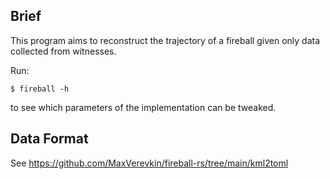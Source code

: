 ## Brief
This program aims to reconstruct the trajectory of a fireball given
only data collected from witnesses.

Run:

```
$ fireball -h
```

to see which parameters of the implementation can be tweaked.

## Data Format

See <https://github.com/MaxVerevkin/fireball-rs/tree/main/kml2toml>
